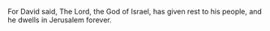 For David said, The Lord, the God of Israel, has given rest to his people, and he dwells in Jerusalem forever.
